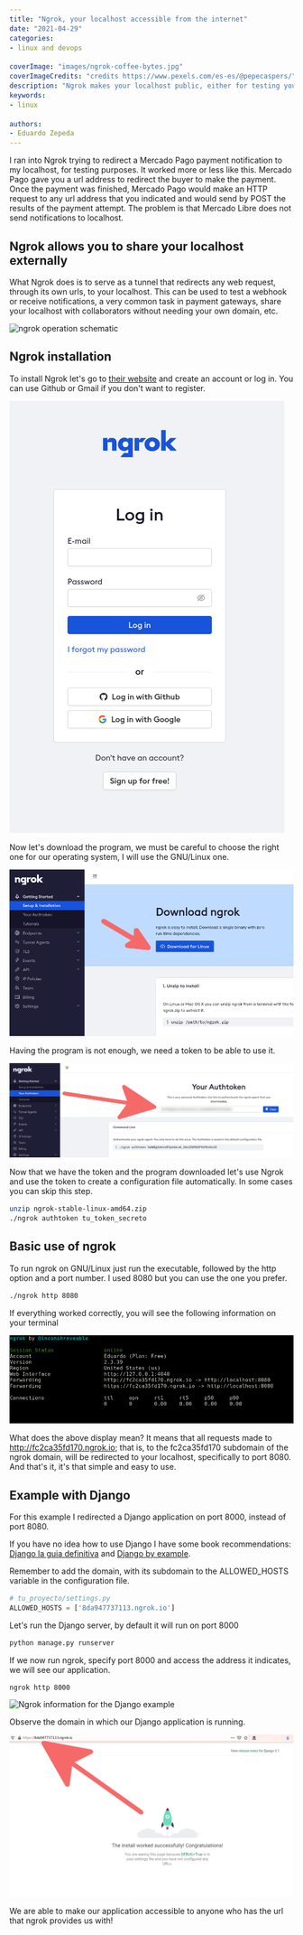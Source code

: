 ```yaml
---
title: "Ngrok, your localhost accessible from the internet"
date: "2021-04-29"
categories:
- linux and devops

coverImage: "images/ngrok-coffee-bytes.jpg"
coverImageCredits: "credits https://www.pexels.com/es-es/@pepecaspers/"
description: "Ngrok makes your localhost public, either for testing your endpoint responses or showing progress to your customers."
keywords:
- linux

authors:
- Eduardo Zepeda
---
```


I ran into Ngrok trying to redirect a Mercado Pago payment notification to my localhost, for testing purposes. It worked more or less like this. Mercado Pago gave you a url address to redirect the buyer to make the payment. Once the payment was finished, Mercado Pago would make an HTTP request to any url address that you indicated and would send by POST the results of the payment attempt. The problem is that Mercado Libre does not send notifications to localhost.

## Ngrok allows you to share your localhost externally

What Ngrok does is to serve as a tunnel that redirects any web request, through its own urls, to your localhost. This can be used to test a webhook or receive notifications, a very common task in payment gateways, share your localhost with collaborators without needing your own domain, etc.

![ngrok operation schematic](images/SchemaNgrok.png)

## Ngrok installation

To install Ngrok let's go to [their website](https://ngrok.com/) and create an account or log in. You can use Github or Gmail if you don't want to register.

![Ngrok web page login screen](images/LoginNgrok.png)

Now let's download the program, we must be careful to choose the right one for our operating system, I will use the GNU/Linux one.

![Download link from the Ngrok web site](images/DownloadNgrok.png)

Having the program is not enough, we need a token to be able to use it.

![Ngrok website access token](images/TokenNgrok.png)

Now that we have the token and the program downloaded let's use Ngrok and use the token to create a configuration file automatically. In some cases you can skip this step.

```bash
unzip ngrok-stable-linux-amd64.zip
./ngrok authtoken tu_token_secreto
```

## Basic use of ngrok

To run ngrok on GNU/Linux just run the executable, followed by the http option and a port number. I used 8080 but you can use the one you prefer.

```bash
./ngrok http 8080
```

If everything worked correctly, you will see the following information on your terminal

![Ngrok information in the terminal](images/NgrokTerminal.png)

What does the above display mean? It means that all requests made to http://fc2ca35fd170.ngrok.io; that is, to the fc2ca35fd170 subdomain of the ngrok domain, will be redirected to your localhost, specifically to port 8080. And that's it, it's that simple and easy to use.

## Example with Django

For this example I redirected a Django application on port 8000, instead of port 8080.

If you have no idea how to use Django I have some book recommendations: [Django la guia definitiva](/la-guia-definitiva-de-django/) and [Django by example](/aprender-django-con-django-by-example-mi-resena/).

Remember to add the domain, with its subdomain to the ALLOWED_HOSTS variable in the configuration file.

```python
# tu_proyecto/settings.py
ALLOWED_HOSTS = ['8da947737113.ngrok.io']
```

Let's run the Django server, by default it will run on port 8000

```bash
python manage.py runserver
```

If we now run ngrok, specify port 8000 and access the address it indicates, we will see our application.

```bash
ngrok http 8000
```

![Ngrok information for the Django example](images/NgrokExampleDjango.png)

Observe the domain in which our Django application is running.

![Django application running in Ngrok domain](images/NgrokTunnel-1.png)

We are able to make our application accessible to anyone who has the url that ngrok provides us with!